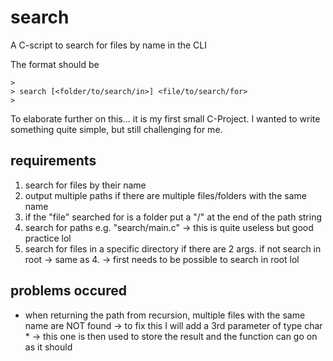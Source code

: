 # search
A C-script to search for files by name in the CLI

The format should be

``` 
>
> search [<folder/to/search/in>] <file/to/search/for> 
>
```

To elaborate further on this... it is my first small C-Project. 
I wanted to write something quite simple, but still challenging for me.

## requirements

1. search for files by their name
2. output multiple paths if there are multiple files/folders with the same name
3. if the "file" searched for is a folder put a "/" at the end of the path string
4. search for paths e.g. "search/main.c" -> this is quite useless but good practice lol
5. search for files in a specific directory if there are 2 args. if not search in root -> same as 4.
  -> first needs to be possible to search in root lol

## problems occured 

- when returning the path from recursion, multiple files with the same name are NOT found 
  -> to fix this I will add a 3rd parameter of type char * -> this one is then used to store the result and the function can go on as it should